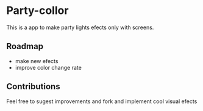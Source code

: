 # Party-collor

This is a app to make party lights efects only with screens.

## Roadmap

* make new efects
* improve color change rate

## Contributions

Feel free to sugest improvements and fork and implement cool visual efects